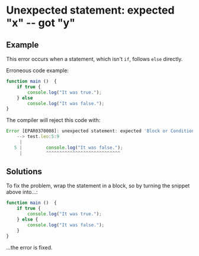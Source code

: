 # Unexpected statement: expected "x" -- got "y"

## Example

This error occurs when a statement, which isn't `if`, follows `else` directly.

Erroneous code example:

```js
function main ()  {
    if true {
        console.log("It was true.");
    } else
        console.log("It was false.");
}
```

The compiler will reject this code with:

```js
Error [EPAR0370008]: unexpected statement: expected 'Block or Conditional', got 'console.log("It was false.", );'
    --> test.leo:5:9
     |
   5 |         console.log("It was false.");
     |         ^^^^^^^^^^^^^^^^^^^^^^^^^^^^
```

## Solutions

To fix the problem, wrap the statement in a block, so by turning the snippet above into...:

```js
function main ()  {
    if true {
        console.log("It was true.");
    } else {
        console.log("It was false.");
    }
}
```

...the error is fixed.
